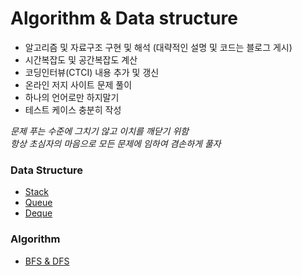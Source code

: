 # Algorithm & Data structure
* 알고리즘 및 자료구조 구현 및 해석 (대략적인 설명 및 코드는 블로그 게시)
* 시간복잡도 및 공간복잡도 계산
* 코딩인터뷰(CTCI) 내용 추가 및 갱신
* 온라인 저지 사이트 문제 풀이
* 하나의 언어로만 하지말기
* 테스트 케이스 충분히 작성

_문제 푸는 수준에 그치기 않고 이치를 깨닫기 위함_  
_항상 초심자의 마음으로 모든 문제에 임하여 겸손하게 풀자_

### Data Structure
* [ Stack ](http://pasudo123.tistory.com/96?category=744505)
* [ Queue ](http://pasudo123.tistory.com/100?category=744505)
* [ Deque ](http://pasudo123.tistory.com/106?category=744505)

### Algorithm
* [ BFS & DFS ](http://pasudo123.tistory.com/103?category=744505)
